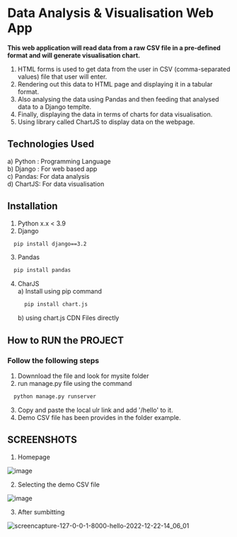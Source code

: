 
# Data Analysis & Visualisation Web App

**This web application will read data from a raw CSV file in a pre-defined format and will generate visualisation chart.**
1) HTML forms is used to get data from the user in CSV (comma-separated values) file that user will enter.
2) Rendering out this data to HTML page and displaying it in a tabular format.
3) Also analysing the data using Pandas and then feeding that analysed data to a Django templte.
4) Finally, displaying the data in terms of charts for data visualisation. 
5) Using library called ChartJS to display data on the webpage.

## Technologies Used
a) Python : Programming Language    
b) Django : For web based app  
c) Pandas: For data analysis  
d) ChartJS: For data visualisation  

## Installation

1) Python x.x < 3.9
2) Django 

```bash
  pip install django==3.2
```
3) Pandas 
```bash
  pip install pandas 
```
4) CharJS  
   a) Install using pip command 
   
      ```bash
        pip install chart.js
      ```  
   b) using chart.js CDN Files directly

## How to RUN the PROJECT
### Follow the following steps
1) Downnload the file and look for mysite folder  
2) run manage.py file using the command 
```bash
  python manage.py runserver 
```
3) Copy and paste the local ulr link and add '/hello' to it.  
4) Demo CSV file has been provides in the folder example.  

## SCREENSHOTS

1) Homepage  

![image](https://user-images.githubusercontent.com/107344181/209092406-4b71a44c-2ab4-458c-a951-06329f1667b2.png)


2) Selecting the demo CSV file 
 
![image](https://user-images.githubusercontent.com/107344181/209093215-c85e1612-dfc6-4bd6-b879-4d6520ec5120.png)

3) After sumbitting  

![screencapture-127-0-0-1-8000-hello-2022-12-22-14_06_01](https://user-images.githubusercontent.com/107344181/209092735-0b758a3b-01fd-49a6-884d-7fba31512311.png)


